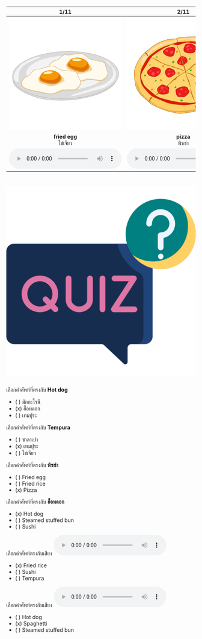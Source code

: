 <div class="carrousel">


|1/11|2/11|3/11|4/11|5/11|6/11|7/11|8/11|9/11|10/11|11/11|
| :----: | :----: | :----: | :----: | :----: | :----: | :----: | :----: | :----: | :----: | :----: |
|![](/media/img/food__fried&#x20;egg.svg)|![](/media/img/food__pizza.svg)|![](/media/img/food__hamburger.svg)|![](/media/img/food__hot&#x20;dog.svg)|![](/media/img/food__tempura.svg)|![](/media/img/food__macaroni.svg)|![](/media/img/food__fried&#x20;rice.svg)|![](/media/img/food__noodle.svg)|![](/media/img/food__spaghetti.svg)|![](/media/img/food__sushi.svg)|![](/media/img/food__steamed&#x20;stuffed&#x20;bun.svg)|
|**fried egg**<br>ไข่เจียว|**pizza**<br>พิซซ่า|**hamburger**<br>แฮมเบอร์เกอร์|**hot dog**<br>ฮ็อทดอก|**tempura**<br>เทมปุระ|**macaroni**<br>มักกะโรนี|**fried rice**<br>ข้าวผัด|**noodle**<br>ก๋วยเตี๋ยว|**spaghetti**<br>สปาเก็ตตี้|**sushi**<br>ซูชิ|**steamed stuffed bun**<br>ซาลาเปา|
|![](/media/audio/fried&#x20;egg.mp3)|![](/media/audio/pizza.mp3)|![](/media/audio/hamburger.mp3)|![](/media/audio/hot&#x20;dog.mp3)|![](/media/audio/tempura.mp3)|![](/media/audio/macaroni.mp3)|![](/media/audio/fried&#x20;rice.mp3)|![](/media/audio/noodle.mp3)|![](/media/audio/spaghetti.mp3)|![](/media/audio/sushi.mp3)|![](/media/audio/steamed&#x20;stuffed&#x20;bun.mp3)|

</div>



# ![icon](/media/icons/quiz.svg) 


 เลือกคำศัพท์ที่ตรงกับ **Hot dog**
 - ( ) มักกะโรนี
 - (x) ฮ็อทดอก
 - ( ) เทมปุระ

 เลือกคำศัพท์ที่ตรงกับ **Tempura**
 - ( ) ซาลาเปา
 - (x) เทมปุระ
 - ( ) ไข่เจียว

 เลือกคำศัพท์ที่ตรงกับ **พิซซ่า**
 - ( ) Fried egg
 - ( ) Fried rice
 - (x) Pizza

 เลือกคำศัพท์ที่ตรงกับ **ฮ็อทดอก**
 - (x) Hot dog
 - ( ) Steamed stuffed bun
 - ( ) Sushi

เลือกคำศัพท์ตรงกับเสียง ![](/media/audio/fried&#x20;rice.mp3) 
 - (x) Fried rice
 - ( ) Sushi
 - ( ) Tempura


เลือกคำศัพท์ตรงกับเสียง ![](/media/audio/spaghetti.mp3) 
 - ( ) Hot dog
 - (x) Spaghetti
 - ( ) Steamed stuffed bun

